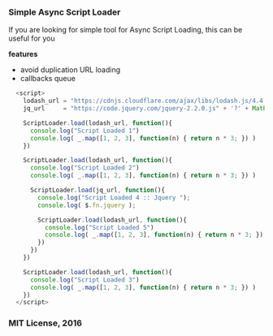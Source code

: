 ### Simple Async Script Loader

If you are looking for simple tool for Async Script Loading, this can be useful for you

**features**

- avoid duplication URL loading
- callbacks queue

```javascript
  <script>
    lodash_url = "https://cdnjs.cloudflare.com/ajax/libs/lodash.js/4.4.0/lodash.js" + '?' + Math.random();
    jq_url     = "https://code.jquery.com/jquery-2.2.0.js" + '?' + Math.random();

    ScriptLoader.load(lodash_url, function(){
      console.log("Script Loaded 1")
      console.log( _.map([1, 2, 3], function(n) { return n * 3; }) )
    })

    ScriptLoader.load(lodash_url, function(){
      console.log("Script Loaded 2")
      console.log( _.map([1, 2, 3], function(n) { return n * 3; }) )

      ScriptLoader.load(jq_url, function(){
        console.log("Script Loaded 4 :: Jquery ");
        console.log( $.fn.jquery );

        ScriptLoader.load(lodash_url, function(){
          console.log("Script Loaded 5")
          console.log( _.map([1, 2, 3], function(n) { return n * 3; }) )
        })
      })
    })

    ScriptLoader.load(lodash_url, function(){
      console.log("Script Loaded 3")
      console.log( _.map([1, 2, 3], function(n) { return n * 3; }) )
    })
  </script>
```

### MIT License, 2016
